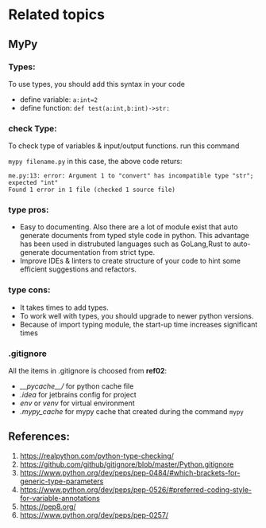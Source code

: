 # Related topics

## MyPy
### Types:
To use types, you should add this syntax in your code
- define variable: `a:int=2`
- define function: `def test(a:int,b:int)->str:`

### check Type:
To check type of variables & input/output functions. run this command

`mypy filename.py`
in this case, the above code returs:
```
me.py:13: error: Argument 1 to "convert" has incompatible type "str"; expected "int"
Found 1 error in 1 file (checked 1 source file)
```
### type pros:
- Easy to documenting. Also there are a lot of module exist that auto generate documents from typed style code in python.
This advantage has been used in distrubuted languages such as GoLang,Rust to auto-generate documentation from strict type.
- Improve IDEs & linters to create structure of your code to hint some efficient suggestions and refactors.
### type cons:
- It takes times to add types.
- To work well with types, you should upgrade to newer python versions.
- Because of import typing module, the start-up time increases significant times

### .gitignore
All the items in .gitignore is choosed from **ref02**:
- _\_\_pycache\_\_/_ for python cache file
- _.idea_ for jetbrains config for project
- _env_ or _venv_ for virtual environment
- _.mypy_cache_ for mypy cache that created during the command `mypy`

## References:
1. https://realpython.com/python-type-checking/
2. https://github.com/github/gitignore/blob/master/Python.gitignore
3. https://www.python.org/dev/peps/pep-0484/#which-brackets-for-generic-type-parameters
4. https://www.python.org/dev/peps/pep-0526/#preferred-coding-style-for-variable-annotations
5. https://pep8.org/
6. https://www.python.org/dev/peps/pep-0257/
